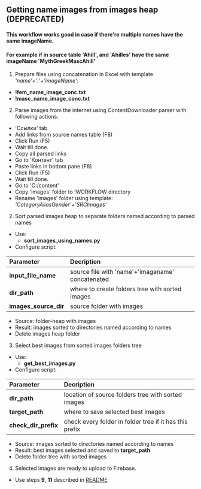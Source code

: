 ## Getting name images from images heap (DEPRECATED)

#### This workflow works good in case if there're multiple names have the same imageName.
#### For example if in source table 'Ahill', and 'Ahilles' have the same imageName 'MythGreekMascAhill'

1. Prepare files using concatenation in Excel with template *'name'+':'+'imageName'*:
- **!fem_name_image_conc.txt**
- **!masc_name_image_conc.txt**

2. Parse images from the internet using ContentDownloader parser with following actions:
- 'Ссылки' tab
- Add links from source names table (F8)
- Click Run (F5)
- Wait till done.
- Copy all parsed links
- Go to 'Контент' tab
- Paste links in bottom pane (F8)
- Click Run (F5)
- Wait till done.
- Go to 'C:/content'
- Copy 'images' folder to !WORKFLOW directory
- Rename 'images' folder using template: *'CategoryAliasGender'+'SRCImages'*

2. Sort parsed images heap to separate folders named according to parsed names
- Use:
  - **sort_images_using_names.py**
- Configure script:

| Parameter     | Decription     |
| :------------- | :------------- |
| **input_file_name** | source file with 'name'+'imagename' concatenated |
| **dir_path** | where to create folders tree with sorted images |
| **images_source_dir** | source folder with images |
- Source: folder-heap with images
- Result: images sorted to directories named according to names
- Delete images heap folder

3. Select best images from sorted images folders tree
- Use:
  - **get_best_images.py**
- Configure script:

| Parameter     | Decription     |
| :------------- | :------------- |
| **dir_path** | location of source folders tree with sorted images |
| **target_path** | where to save selected best images |
| **check_dir_prefix** | check every folder in folder tree if it has this prefix |
- Source: images sorted to directories named according to names
- Result: best images selected and saved to **target_path**
- Delete folder tree with sorted images

4. Selected images are ready to upload to Firebase.
- Use steps **9**, **11** described in [README](./README.md)
